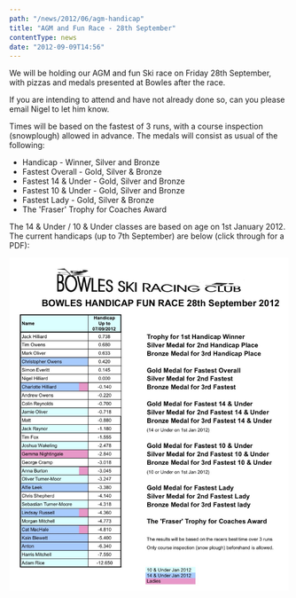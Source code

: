 ```yaml
---
path: "/news/2012/06/agm-handicap"
title: "AGM and Fun Race - 28th September"
contentType: news
date: "2012-09-09T14:56"
---
```


We will be holding our AGM and fun Ski race on Friday 28th September, with pizzas and medals presented at Bowles after the race.

If you are intending to attend and have not already done so, can you please email Nigel to let him know.

Times will be based on the fastest of 3 runs, with a course inspection (snowplough) allowed in advance. The medals will consist as usual of the following:

* Handicap - Winner, Silver and Bronze
* Fastest Overall - Gold, Silver & Bronze
* Fastest 14 & Under - Gold, Silver and Bronze
* Fastest 10 & Under - Gold, Silver and Bronze
* Fastest Lady - Gold, Silver & Bronze
* The 'Fraser' Trophy for Coaches Award

The 14 & Under / 10 & Under classes are based on age on 1st January 2012. The current handicaps (up to 7th September) are below (click through for a PDF):

![](Bowles-Handicap-Fun-Race.jpg)
